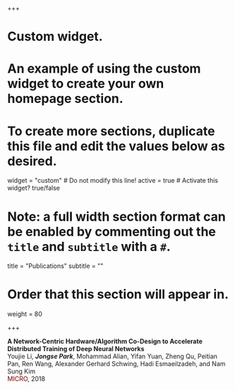 +++
# Custom widget.
# An example of using the custom widget to create your own homepage section.
# To create more sections, duplicate this file and edit the values below as desired.
widget = "custom"  # Do not modify this line!
active = true  # Activate this widget? true/false

# Note: a full width section format can be enabled by commenting out the `title` and `subtitle` with a `#`.
title = "Publications"
subtitle = ""

# Order that this section will appear in.
weight = 80

+++

**A Network-Centric Hardware/Algorithm Co-Design to Accelerate Distributed Training of Deep Neural Networks**  
Youjie Li, *__Jongse Park__*, Mohammad Alian, Yifan Yuan, Zheng Qu, Peitian Pan, Ren Wang, Alexander Gerhard Schwing, Hadi Esmaeilzadeh, and Nam Sung Kim  
<span style="color:#770000;">MICRO</span>, 2018

